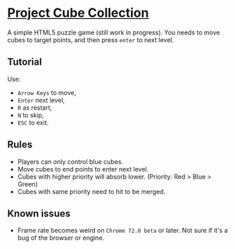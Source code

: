 # [Project Cube Collection](https://wiryls.github.io/ProjectCubeCollection/)

A simple HTML5 puzzle game (still work in progress). You needs to move cubes to target points, and then press `enter` to next level.

## Tutorial

Use:

- `Arrow Keys` to move,
- `Enter` next level,
- `R` as restart,
- `N` to skip,
- `ESC` to exit.

## Rules

- Players can only control blue cubes.
- Move cubes to end points to enter next level.
- Cubes with higher priority will absorb lower. (Priority: Red > Blue > Green)
- Cubes with same priority need to hit to be merged.

## Known issues

- Frame rate becomes weird on `Chrome 72.0 beta` or later. Not sure if it's a bug of the browser or engine.
